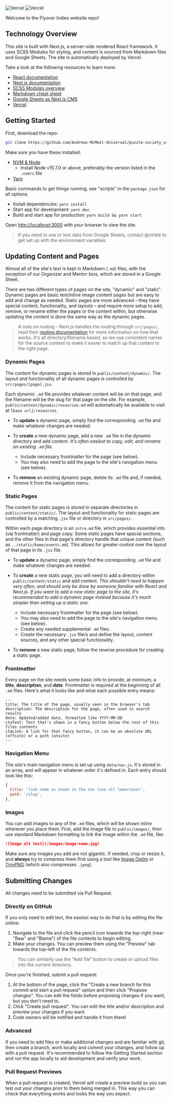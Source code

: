 ![Vercel](https://img.shields.io/github/deployments/ctrble/FlyoverIndies/main?label=vercel&logo=vercel&logoColor=white)
![Vercel](https://therealsujitk-vercel-badge.vercel.app/?app={flyover-indies})

Welcome to the Flyover Indies website repo!

## Technology Overview

This site is built with Next.js, a server-side rendered React framework. It uses SCSS Modules for styling, and content is sourced from Markdown files and Google Sheets. The site is automatically deployed by Vercel.

Take a look at the following resources to learn more:

- [React documentation](https://reactjs.org/docs)
- [Next.js documentation](https://nextjs.org/docs)
- [SCSS Modules overview](https://medium.com/clover-platform-blog/modular-scss-and-why-you-need-it-6bb2d8c40fd8)
- [Markdown cheat sheet](https://www.markdownguide.org/cheat-sheet/)
- [Google Sheets as Next.js CMS](https://andreaskeller.name/blog/nextjs-google-sheets-cms)
- [Vercel](https://vercel.com/)

## Getting Started

First, download the repo:

```bash
git clone https://github.com/Andrews-McMeel-Universal/puzzle-society_ui.git
```

Make sure you have these installed:

- [NVM & Node](https://github.com/creationix/nvm)
  - Install Node v15.7.0 or above, preferably the version listed in the `.nvmrc` file
- [Yarn](https://yarnpkg.com/)

Basic commands to get things running, see "scripts" in the `package.json` for all options:

- Install dependencies: `yarn install`
- Start app for development: `yarn dev`
- Build and start app for production: `yarn build && yarn start`

Open [http://localhost:3000](http://localhost:3000) with your browser to view the site.

> If you need to use or test data from Google Sheets, contact @ctrble to get set up with the environment variables.

## Updating Content and Pages

Almost all of the site's text is kept in Markdown (`.md`) files, with the exception of our Organizer and Mentor bios, which are stored in a Google Sheet.

There are two different types of pages on the site, "dynamic" and "static". Dynamic pages are basic text/inline image content pages but are easy to add and change as needed. Static pages are more advanced – they have special content, functionality, and layouts – and require more setup to add, remove, or rename either the pages or the content within, but otherwise updating the content is done the same way as the dynamic pages.

> A note on routing - Next.js handles the routing through `src/pages/`, read their [routing documentation](https://nextjs.org/docs/routing/introduction) for more information on how that works. It's all directory/filename based, so we use consistent names for the source content to make it easier to match up that content to the right page.

### Dynamic Pages

The content for dynamic pages is stored in `public/content/dynamic/`. The layout and functionality of all dynamic pages is controlled by `src/pages/[page].jsx`.

Each dynamic `.md` file provides whatever content will be on that page, and the filename will be the slug for that page on the site. For example, `public/content/dynamic/resources.md` will automatically be available to visit at `[base url]/resources`.

- To **update** a dynamic page, simply find the corresponding `.md` file and make whatever changes are needed.

- To **create** a new dynamic page, add a new `.md` file in the dynamic directory and add content. _It's often easiest to copy, edit, and rename an existing `.md` file._

  - Include necessary frontmatter for the page (see below).
  - You may also need to add the page to the site's navigation menu (see below).

- To **remove** an existing dynamic page, delete its `.md` file and, if needed, remove it from the navigation menu.

### Static Pages

The content for static pages is stored in separate directories in `public/content/static/`. The layout and functionality for static pages are controlled by a matching `.jsx` file or directory in `src/pages/`.

Within each page directory is an `intro.md` file, which provides essential info (via frontmatter) and page copy. Some static pages have special sections, and the other files in that page's directory handle that unique content (such as `../static/home/events.md`). This allows for greater control over the layout of that page in its `.jsx` file.

- To **update** a dynamic page, simply find the corresponding `.md` file and make whatever changes are needed.

- To **create** a new static page, you will need to add a directory within `public/content/static` and add content. _This shouldn't need to happen very often, and should only be done by someone familiar with React and Next.js. If you want to add a new static page to the site, it's recommended to add a dynamic page instead because it's much simpler than setting up a static one._

  - Include necessary frontmatter for the page (see below).
  - You may also need to add the page to the site's navigation menu (see below).
  - Create any needed supplemental `.md` files.
  - Create the necessary `.jsx` file/s and define the layout, content sources, and any other special functionality.

- To **remove** a new static page, follow the reverse procedure for creating a static page.

### Frontmatter

Every page on the site needs some basic info to provide, at minimum, a **title**, **description**, and **date**. Frontmatter is required at the beginning of all `.md` files. Here's what it looks like and what each possible entry means:

```
---
title: The title of the page, usually seen in the browser's tab
description: The description for the page, often used in search results
date: Updated/added date, formatted like YYYY-MM-DD
ctaText: Text that's shown in a fancy button below the rest of this files contents
ctaLink: A link for that fancy button, it can be an absolute URL (offsite) or a path (onsite)
---
```

### Navigation Menu

The site's main navigation menu is set up using `data/nav.js`. It's stored in an array, and will appear in whatever order it's defined in. Each entry should look like this:

```js
{
  title: 'link name as shown in the nav (use all lowercase)',
  path: '/slug',
},
```

### Images

You can add images to any of the `.md` files, which will be shown inline wherever you place them. First, add the image file to `public/images/`, then use standard Markdown formatting to link the image within the `.md` file, like:

```md
![Image alt text](/images/image-name.jpg)
```

Make sure any images you add are not gigantic. If needed, crop or resize it, and **always** try to compress them first using a tool like [Image Optim](https://imageoptim.com/mac) or [TinyPNG](https://tinypng.com/) (which also compresses `.jpeg`).

## Submitting Changes

All changes need to be submitted via Pull Request.

### Directly on GitHub

If you only need to edit text, the easiest way to do that is by editing the file online:

1. Navigate to the file and click the pencil icon towards the top-right (near "Raw" and "Blame") of the file contents to begin editing.
2. Make your changes. You can preview them using the "Preview" tab towards the top-left of the file contents.

> You can similarly use the "Add file" button to create or upload files into the current directory.

Once you're finished, submit a pull request:

1. At the bottom of the page, click the "Create a new branch for this commit and start a pull request" option and then click "Propose changes". You can edit the fields before proposing changes if you want, but you don't need to.
2. Click "Create pull request". You can edit the title and/or description and preview your changes if you want.
3. Code owners will be notified and handle it from there!

### Advanced

If you need to add files or make additional changes and are familiar with git, then create a branch, work locally and commit your changes, and follow up with a pull request. It's recommended to follow the Getting Started section and run the app locally to aid development and verify your work.

### Pull Request Previews

When a pull request is created, Vercel will create a preview build so you can test out your changes prior to them being merged in. This way you can check that everything works and looks the way you expect.
